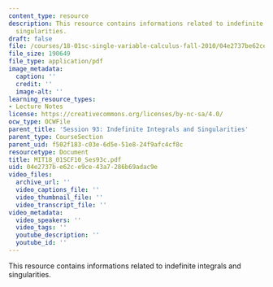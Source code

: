 ```yaml
---
content_type: resource
description: This resource contains informations related to indefinite integrals and
  singularities.
draft: false
file: /courses/18-01sc-single-variable-calculus-fall-2010/04e2737be62ce9ce43a7286b69adac9e_MIT18_01SCF10_Ses93c.pdf
file_size: 190649
file_type: application/pdf
image_metadata:
  caption: ''
  credit: ''
  image-alt: ''
learning_resource_types:
- Lecture Notes
license: https://creativecommons.org/licenses/by-nc-sa/4.0/
ocw_type: OCWFile
parent_title: 'Session 93: Indefinite Integrals and Singularities'
parent_type: CourseSection
parent_uid: f502f183-c03e-6d5e-51e8-24f9afc4cf8c
resourcetype: Document
title: MIT18_01SCF10_Ses93c.pdf
uid: 04e2737b-e62c-e9ce-43a7-286b69adac9e
video_files:
  archive_url: ''
  video_captions_file: ''
  video_thumbnail_file: ''
  video_transcript_file: ''
video_metadata:
  video_speakers: ''
  video_tags: ''
  youtube_description: ''
  youtube_id: ''
---
```

This resource contains informations related to indefinite integrals and singularities.
